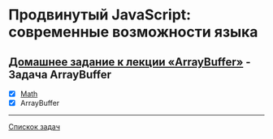 # Продвинутый JavaScript: современные возможности языка
## [Домашнее задание к лекции «ArrayBuffer»](https://github.com/TomSG03/ajs-homeworks/tree/master/arraybuffer) - Задача ArrayBuffer
- [x] [Math](https://github.com/TomSG03/ajs-homeworks-arraybuffer-math)
- [x] ArrayBuffer

---
[Спискок задач](https://github.com/TomSG03/ajs-homeworks-list)
